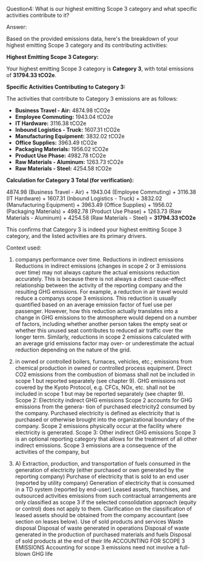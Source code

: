
Question4: What is our highest emitting Scope 3 category and what specific activities contribute to it? 

Answer: 

Based on the provided emissions data, here's the breakdown of your highest emitting Scope 3 category and its contributing activities:

**Highest Emitting Scope 3 Category:**

Your highest emitting Scope 3 category is **Category 3**, with total emissions of **31794.33 tCO2e**.

**Specific Activities Contributing to Category 3:**

The activities that contribute to Category 3 emissions are as follows:

*   **Business Travel - Air:** 4874.98 tCO2e
*   **Employee Commuting:** 1943.04 tCO2e
*   **IT Hardware:** 3116.38 tCO2e
*   **Inbound Logistics - Truck:** 1607.31 tCO2e
*   **Manufacturing Equipment:** 3832.02 tCO2e
*   **Office Supplies:** 3963.49 tCO2e
*   **Packaging Materials:** 1956.02 tCO2e
*   **Product Use Phase:** 4982.78 tCO2e
*   **Raw Materials - Aluminum:** 1263.73 tCO2e
*   **Raw Materials - Steel:** 4254.58 tCO2e

**Calculation for Category 3 Total (for verification):**

4874.98 (Business Travel - Air) + 1943.04 (Employee Commuting) + 3116.38 (IT Hardware) + 1607.31 (Inbound Logistics - Truck) + 3832.02 (Manufacturing Equipment) + 3963.49 (Office Supplies) + 1956.02 (Packaging Materials) + 4982.78 (Product Use Phase) + 1263.73 (Raw Materials - Aluminum) + 4254.58 (Raw Materials - Steel) = **31794.33 tCO2e**

This confirms that Category 3 is indeed your highest emitting Scope 3 category, and the listed activities are its primary drivers. 

Context used: 

1. companys performance over time. Reductions in indirect emissions Reductions in indirect emissions (changes in scope 2 or 3 emissions over time) may not always capture the actual emissions reduction accurately. This is because there is not always a direct cause-effect relationship between the activity of the reporting company and the resulting GHG emissions. For example, a reduction in air travel would reduce a companys scope 3 emissions. This reduction is usually quantified based on an average emission factor of fuel use per passenger. However, how this reduction actually translates into a change in GHG emissions to the atmosphere would depend on a number of factors, including whether another person takes the empty seat or whether this unused seat contributes to reduced air traffic over the longer term. Similarly, reductions in scope 2 emissions calculated with an average grid emissions factor may over- or underestimate the actual reduction depending on the nature of the grid. 

2. in owned or controlled boilers, furnaces, vehicles, etc.; emissions from chemical production in owned or controlled process equipment. Direct CO2 emissions from the combustion of biomass shall not be included in scope 1 but reported separately (see chapter 9). GHG emissions not covered by the Kyoto Protocol, e.g. CFCs, NOx, etc. shall not be included in scope 1 but may be reported separately (see chapter 9). Scope 2: Electricity indirect GHG emissions Scope 2 accounts for GHG emissions from the genera- tion of purchased electricity2 consumed by the company. Purchased electricity is defined as electricity that is purchased or otherwise brought into the organizational boundary of the company. Scope 2 emissions physically occur at the facility where electricity is generated. Scope 3: Other indirect GHG emissions Scope 3 is an optional reporting category that allows for the treatment of all other indirect emissions. Scope 3 emissions are a consequence of the activities of the company, but 

3. A)  Extraction, production, and transportation of fuels consumed in the generation of electricity (either purchased or own generated by the reporting company)  Purchase of electricity that is sold to an end user (reported by utility company)  Generation of electricity that is consumed in a TD system (reported by end-user)  Leased assets, franchises, and outsourced activities emissions from such contractual arrangements are only classified as scope 3 if the selected consolidation approach (equity or control) does not apply to them. Clarification on the classification of leased assets should be obtained from the company accountant (see section on leases below).  Use of sold products and services  Waste disposal  Disposal of waste generated in operations  Disposal of waste generated in the production of purchased materials and fuels  Disposal of sold products at the end of their life ACCOUNTING FOR SCOPE 3 EMISSIONS Accounting for scope 3 emissions need not involve a full-blown GHG life 


    